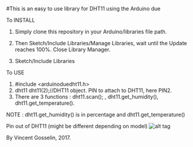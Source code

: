 #This is an easy to use library for DHT11 using the Arduino due 

To INSTALL

1. Simply clone this repository in your Arduino/libraries file path.

2. Then Sketch/Include Libraries/Manage Libraries, wait until the Update reaches 100%.
   Close Library Manager.

3. Sketch/Include Libraries   

To USE

1. #include <arduinoduedht11.h>
2. dht11 dht11(2);//DHT11 object. PIN to attach to DHT11, here PIN2.
3. There are 3 functions : dht11.scan(); , dht11.get_humidity(), dht11.get_temperature().

NOTE : dht11.get_humidity() is in percentage and dht11.get_temperature()

Pin out of DHT11 (might be different depending on model)
![alt tag](http://learning.grobotronics.com/wp-content/uploads/2013/07/DHT11_Pins.jpg)

By Vincent Gosselin, 2017.



